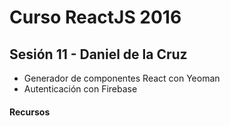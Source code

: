 # Curso ReactJS 2016

## Sesión 11 - Daniel de la Cruz
- Generador de componentes React con Yeoman
- Autenticación con Firebase



#### Recursos
